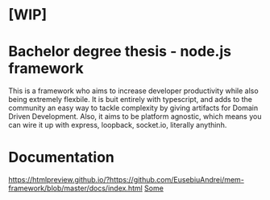 # [WIP]
# Bachelor degree thesis - node.js framework
This is a framework who aims to increase developer productivity while also being extremely flexbile. It is buit entirely with typescript, and adds to the community an easy way to tackle complexity by giving artifacts for Domain Driven Development. Also, it aims to be platform agnostic, which means you can wire it up with express, loopback, socket.io, literally anythinh.
# Documentation
https://htmlpreview.github.io/?https://github.com/EusebiuAndrei/mem-framework/blob/master/docs/index.html
<a href="https://htmlpreview.github.io/?https://github.com/EusebiuAndrei/mem-framework/blob/master/docs/index.html" target="_blank">Some</a>
